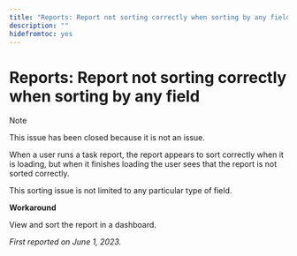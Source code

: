 ```yaml
---
title: "Reports: Report not sorting correctly when sorting by any field"
description: ""
hidefromtoc: yes
---
```


# Reports: Report not sorting correctly when sorting by any field

>[!NOTE]
>
>This issue has been closed because it is not an issue.

When a user runs a task report, the report appears to sort correctly when it is loading, but when it finishes loading the user sees that the report is not sorted correctly. 

This sorting issue is not limited to any particular type of field.

**Workaround**

View and sort the report in a dashboard.

_First reported on June 1, 2023._